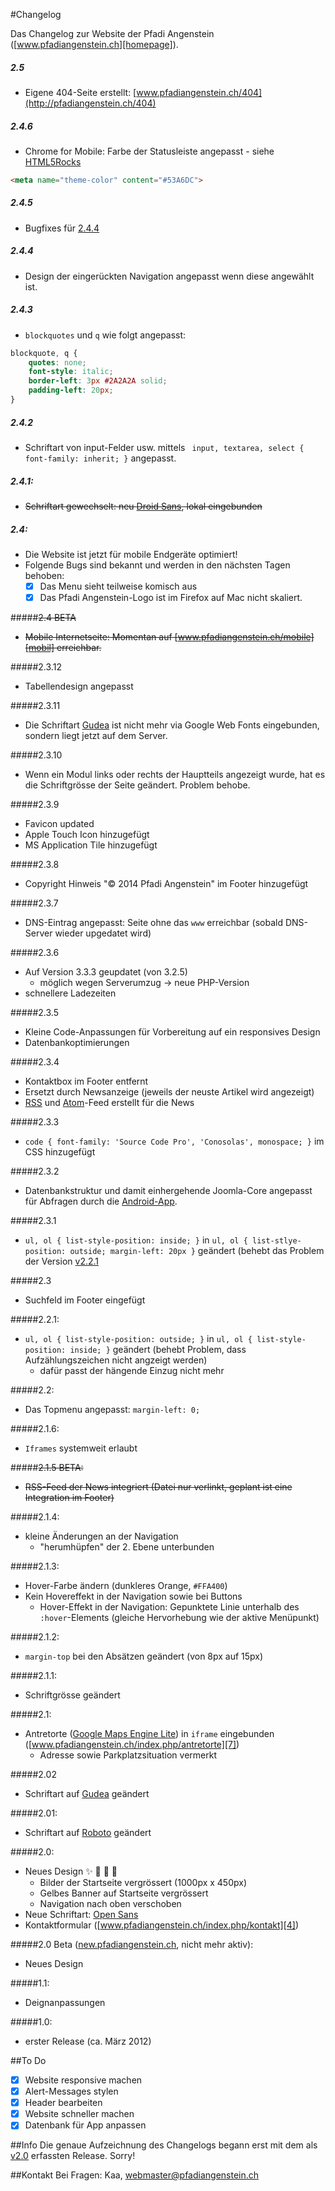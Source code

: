 #Changelog

Das Changelog zur Website der Pfadi Angenstein ([www.pfadiangenstein.ch][homepage]).

##### 2.5
- Eigene 404-Seite erstellt: [www.pfadiangenstein.ch/404](http://pfadiangenstein.ch/404)

##### 2.4.6
- Chrome for Mobile: Farbe der Statusleiste angepasst - siehe [HTML5Rocks][html5rocks]
```html
<meta name="theme-color" content="#53A6DC">
```

##### 2.4.5
- Bugfixes für [2.4.4][13]

##### 2.4.4
- Design der eingerückten Navigation angepasst wenn diese angewählt ist.

##### 2.4.3
- `blockquotes` und `q` wie folgt angepasst: 
```css
blockquote, q {
	quotes: none;
	font-style: italic;
	border-left: 3px #2A2A2A solid;
	padding-left: 20px;
}
```

##### 2.4.2
- Schriftart von input-Felder usw. mittels ` input, textarea, select { font-family: inherit; }` angepasst.

##### 2.4.1:
- ~~Schriftart gewechselt: neu [Droid Sans][droidsans],  lokal eingebunden~~

##### 2.4:
- Die Website ist jetzt für mobile Endgeräte optimiert!
- Folgende Bugs sind bekannt und werden in den nächsten Tagen behoben:
  - [x] Das Menu sieht teilweise komisch aus
  - [x] Das Pfadi Angenstein-Logo ist im Firefox auf Mac nicht skaliert.

#####~~2.4 BETA~~
- ~~Mobile Internetseite: Momentan auf [www.pfadiangenstein.ch/mobile][mobil] erreichbar.~~

#####2.3.12
- Tabellendesign angepasst

#####2.3.11
- Die Schriftart [Gudea][gudea] ist nicht mehr via Google Web Fonts eingebunden, sondern liegt jetzt auf dem Server.

#####2.3.10
- Wenn ein Modul links oder rechts der Hauptteils angezeigt wurde, hat es die Schriftgrösse der Seite geändert. Problem behobe.

#####2.3.9
- Favicon updated
- Apple Touch Icon hinzugefügt
- MS Application Tile hinzugefügt

#####2.3.8
- Copyright Hinweis "&copy; 2014 Pfadi Angenstein" im Footer hinzugefügt

#####2.3.7
- DNS-Eintrag angepasst: Seite ohne das `www` erreichbar (sobald DNS-Server wieder upgedatet wird)

#####2.3.6
- Auf Version 3.3.3 geupdatet (von 3.2.5)
  - möglich wegen Serverumzug -> neue PHP-Version
- schnellere Ladezeiten

#####2.3.5
- Kleine Code-Anpassungen für Vorbereitung auf ein responsives Design
- Datenbankoptimierungen

#####2.3.4
- Kontaktbox im Footer entfernt
- Ersetzt durch Newsanzeige (jeweils der neuste Artikel wird angezeigt)
- [RSS][11] und [Atom][12]-Feed erstellt für die News

#####2.3.3
- `code { font-family: 'Source Code Pro', 'Conosolas', monospace; }` im CSS hinzugefügt

#####2.3.2
- Datenbankstruktur und damit einhergehende Joomla-Core angepasst für Abfragen durch die [Android-App][10].

#####2.3.1
- `ul, ol { list-style-position: inside; }` in `ul, ol { list-stlye-position: outside; margin-left: 20px }` geändert (behebt das Problem der Version [v2.2.1](#v221)

#####2.3
- Suchfeld im Footer eingefügt

#####2.2.1:
- `ul, ol { list-style-position: outside; }` in `ul, ol { list-style-position: inside; }` geändert (behebt Problem, dass Aufzählungszeichen nicht angzeigt werden)
  - dafür passt der hängende Einzug nicht mehr
 
#####2.2:
- Das Topmenu angepasst: `margin-left: 0;`

#####2.1.6:
- `Iframes` systemweit erlaubt

#####~~2.1.5 BETA:~~
- ~~RSS-Feed der News integriert (Datei nur verlinkt, geplant ist eine Integration im Footer)~~ 

#####2.1.4:
- kleine Änderungen an der Navigation
  - "herumhüpfen" der 2. Ebene unterbunden

#####2.1.3:
- Hover-Farbe ändern (dunkleres Orange, `#FFA400`)
- Kein Hovereffekt in der Navigation sowie bei Buttons
  - Hover-Effekt in der Navigation: Gepunktete Linie unterhalb des `:hover`-Elements (gleiche Hervorhebung wie der aktive Menüpunkt)

#####2.1.2:
- `margin-top` bei den Absätzen geändert (von 8px auf 15px)

#####2.1.1:
- Schriftgrösse geändert

#####2.1:
- Antretorte ([Google Maps Engine Lite][6]) in `iframe` eingebunden ([www.pfadiangenstein.ch/index.php/antretorte][7])
  - Adresse sowie Parkplatzsituation vermerkt

#####2.02
- Schriftart auf [Gudea][gudea] geändert

#####2.01:
- Schriftart auf [Roboto][roboto] geändert

#####2.0:
- Neues Design :sparkles: :tada: :tada: :confetti_ball:
  - Bilder der Startseite vergrössert (1000px x 450px)
  - Gelbes Banner auf Startseite vergrössert
  - Navigation nach oben verschoben
- Neue Schriftart: [Open Sans][3]
- Kontaktformular ([www.pfadiangenstein.ch/index.php/kontakt][4])


#####2.0 Beta ([new.pfadiangenstein.ch][2], nicht mehr aktiv):
- Neues Design

#####1.1:
- Deignanpassungen

#####1.0:
- erster Release (ca. März 2012)

##To Do
- [x] Website responsive machen
- [x] Alert-Messages stylen
- [x] Header bearbeiten
- [x] Website schneller machen
- [x] Datenbank für App anpassen
 
##Info
Die genaue Aufzeichnung des Changelogs begann erst mit dem als [v2.0][8] erfassten Release. Sorry!

##Kontakt
Bei Fragen: Kaa, [webmaster@pfadiangenstein.ch][1]

[homepage]: http://www.pfadiangenstein.ch "www.pfadiangenstein.ch"
[1]: mailto:webmaster@pfadiangenstein.ch "webmaster@pfadiangenstein.ch"
[2]: http://new.pfadiangenstein.ch "new.pfadiangenstein.ch"
[3]: http://www.google.com/fonts/specimen/Open+Sans "Open Sans"
[4]: http://www.pfadiangenstein.ch/index.php/kontakt "Kontaktformular"
[gudea]: http://www.google.com/fonts/specimen/Gudea "Gudea"
[roboto]: http://www.google.com/fonts/specimen/Roboto "Roboto"
[6]: https://mapsengine.google.com/map/ "Google Maps Engine Lite"
[7]: http://www.pfadiangenstein.ch/index.php/antretorte "Antretorte"
[8]: https://github.com/faitnoise/Website/blob/master/changelog.md#20 "Release 2.0"
[9]: https://github.com/faitnoise/Website/blob/master/changelog.md#221 "Release 2.2.1"
[10]: https://github.com/faitnoise/pfadiangenstein "Android App"
[11]: http://www.pfadiangenstein.ch/index.php/news?format=feed&type=rss "RSS Feed"
[12]: http://www.pfadiangenstein.ch/index.php/news?format=feed&type=atom "Atom-Feed"
[mobil]: http://www.pfadiangenstein.ch/mobile "Pfadi Angenstein Mobil"
[droidsans]: https://www.google.com/fonts/specimen/Droid+Sans "Droid Sans"
[13]: https://github.com/faitnoise/Website/blob/master/changelog.md#244 "Release 2.4.4"
[html5rocks]: http://updates.html5rocks.com/2014/11/Support-for-theme-color-in-Chrome-39-for-Android "HTML5Rocks"

